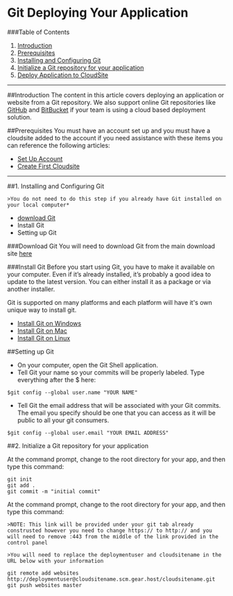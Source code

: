 Git Deploying Your Application
==================

###Table of Contents
1. [Introduction](#user-content-introduction)
2. [Prerequisites](#user-content-prerequisites)
3. [Installing and Configuring Git](#user-content-1-Installing-and-Configuring-Git)
4. [Initialize a Git repository for your application](#user-content-2-Initialize-a-Git-repository-for-your-application)
5. [Deploy Application to CloudSite](#user-content-3-Deploy-Application-to-cloudsite)

***

##Introduction
The content in this article covers deploying an application or website from a Git repository.  We also support online Git repositories like [GitHub][git-download] and [BitBucket][bitbucket-link] if your team is using a cloud based deployment solution.


##Prerequisites
You must have an account set up and you must have a cloudsite added to the account if you need assistance with these items you can reference the following articles:
 
* [Set Up Account][login-link]
* [Create First Cloudsite][create-cloudsite]


***
##1. Installing and Configuring Git

	>You do not need to do this step if you already have Git installed on your local computer*

 
* [download Git][git-download]
* Install Git
* Setting up Git
 
###Download Git
You will need to download Git from the main download site [here][git-download]

###Install Git
Before you start using Git, you have to make it available on your computer. Even if it’s already installed, it’s probably a good idea to update to the latest version. You can either install it as a package or via another installer. 

Git is supported on many platforms and each platform will have it's own unique way to install git.

  
- [Install Git on Windows][windows-git]
- [Install Git on Mac][mac-git]
- [Install Git on Linux][linux-git]

##Setting up Git
 
- On your computer, open the Git Shell application.
- Tell Git your name so your commits will be properly labeled. Type everything after the $ here:

```
$git config --global user.name "YOUR NAME"
```

- Tell Git the email address that will be associated with your Git commits. The email you specify should be one that you can access as it will be public to all your git consumers.

```
$git config --global user.email "YOUR EMAIL ADDRESS"
```

##2. Initialize a Git repository for your application

At the command prompt, change to the root directory for your app, and then type this command:

```
git init
git add .
git commit -m "initial commit"
```

At the command prompt, change to the root directory for your app, and then type this command:

	>NOTE: This link will be provided under your git tab already construsted however you need to change https:// to http:// and you will need to remove :443 from the middle of the link provided in the control panel

	>You will need to replace the deploymentuser and cloudsitename in the URL below with your information

``` 
git remote add websites http://deploymentuser@cloudsitename.scm.gear.host/cloudsitename.git
git push websites master
```



[login-link]: https://my.gearhost.com/account/signup
[git-download]: http://git-scm.com/download/
[bitbucket-link]: http://bitbucket.com
[create-cloudsite]: https://www.gearhost.com/documentation/create-a-cloudsite
[linux-git]: http://git-scm.com/book/en/v2/Getting-Started-Installing-Git#Installing-on-Linux
[mac-git]: http://git-scm.com/book/en/v2/Getting-Started-Installing-Git#Installing-on-Mac
[windows-git]: http://git-scm.com/book/en/v2/Getting-Started-Installing-Git#Installing-on-Windows


 

